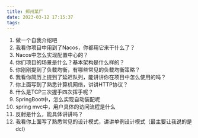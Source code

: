 ```yaml
---
title: 郑州某厂
date: 2023-03-12 17:15:37
tags:
---
```


1. 做一个自我介绍吧
2. 我看你项目中用到了Nacos，你都用它来干什么了？
3. Nacos中怎么实现配置中心的？
4. 你们项目的场景是什么？基本架构是什么样的？
5. 你刚刚提到了负载均衡，有哪些常见的负载均衡策略？
6. 我看你简历上提到了延迟队列，能讲讲你在项目中怎么使用的吗？
7. 你上面写到了熟悉计算机网络，讲讲HTTP协议？
8. 什么是TCP三次握手四次挥手呢？
9. SpringBoot中，怎么实现自动装配呢
10. spring mvc中，用户具体的访问流程是什么
11. 反射是什么，能具体讲讲吗？
12. 我看你上面写了熟悉常见的设计模式，讲讲单例设计模式（最主要让我说的是dcl）

